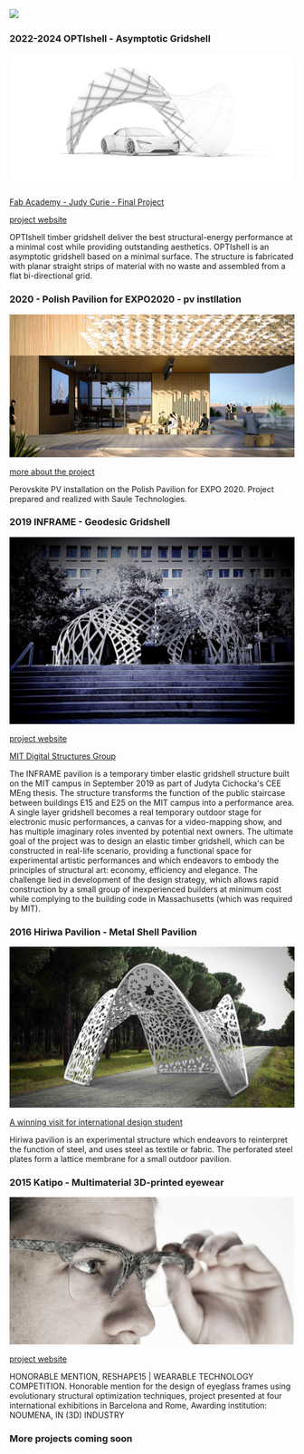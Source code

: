 
![](./assets/graphics-master-areas.png)

### 2022-2024 OPTIshell - Asymptotic Gridshell
![](../../assets/art/concept.jpg)

[Fab Academy - Judy Curie - Final Project](https://fabacademy.org/2023/labs/ciudadmexico/students/judyta-cichocka/projects/final-project/)

[project website](https://optishell.io/)

OPTIshell timber gridshell deliver the best structural-energy performance at a minimal cost while providing outstanding aesthetics.
OPTIshell is an asymptotic gridshell based on a minimal surface. The structure is fabricated with planar straight strips of material with no waste and assembled from a flat bi-directional grid.

### 2020 - Polish Pavilion for EXPO2020 - pv instllation
![](../../assets/art/EXPO2020.jpg)

[more about the project](https://lnkd.in/dEekaGpv)

Perovskite PV installation on the Polish Pavilion for EXPO 2020. Project prepared and realized with Saule Technologies.

### 2019 INFRAME -  Geodesic Gridshell
![](../../assets/art/inframe.webp)

[project website](https://judytacichocka.wixsite.com/inframe)

[MIT Digital Structures Group](http://digitalstructures.mit.edu/page/design#inframe-elastic-timber-gridshell)

The INFRAME pavilion is a temporary timber elastic gridshell structure built on the MIT campus in September 2019 as part of Judyta Cichocka's CEE MEng thesis.  The structure transforms the function of the public staircase between buildings E15 and E25 on the MIT campus into a performance area. A single layer gridshell becomes a real temporary outdoor stage for electronic music performances, a canvas for a video-mapping show, and has multiple imaginary roles invented by potential next owners. The ultimate goal of the project was to design an elastic timber gridshell, which can be constructed in real-life scenario, providing a functional space for experimental artistic performances and which endeavors to embody the principles of structural art: economy, efficiency and elegance. The challenge lied in development of the design strategy, which allows rapid construction by a small group of inexperienced builders at minimum cost while complying to the building code in Massachusetts (which was required by MIT).

### 2016 Hiriwa Pavilion -  Metal Shell Pavilion
![](../../assets/art/hiriwa-pavilion.jpg)

[A winning visit for international design student](https://www.wgtn.ac.nz/news/2016/04/a-winning-visit-for-international-design-student)

Hiriwa pavilion is an experimental structure which endeavors to reinterpret the function of steel, and uses steel as textile or fabric. The perforated steel plates form a lattice membrane for a small outdoor pavilion.

### 2015 Katipo -  Multimaterial 3D-printed eyewear
![](../../assets/art/katipo.png)

[project website](https://youreshape.io/reshape15-digital-outlook/)

 HONORABLE MENTION, RESHAPE15 | WEARABLE TECHNOLOGY COMPETITION. Honorable mention for the design of eyeglass frames using evolutionary structural
optimization techniques, project presented at four international exhibitions in Barcelona and Rome,
Awarding institution: NOUMENA, IN (3D) INDUSTRY

### More projects coming soon
